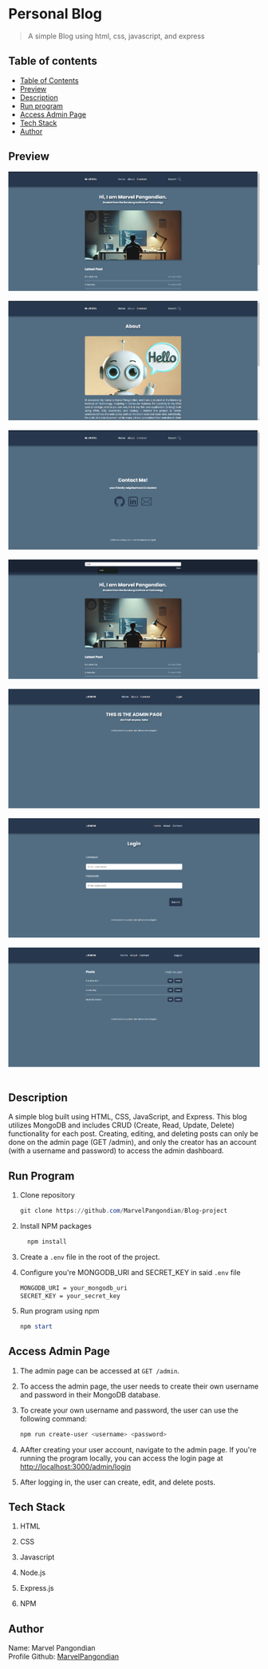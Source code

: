 # Personal Blog
> A simple Blog using html, css, javascript, and express
## Table of contents
* [Table of Contents](#table-of-contents)
* [Preview](#preview)
* [Description](#description)
* [Run program](#how-to-run)
* [Access Admin Page](#access-admin-page)
* [Tech Stack](#tech-stack)
* [Author](#author)


## Preview

![home page](./screenshots/home.png) <br/><br/>
![about page](./screenshots/aboutPage.png)<br/><br/>
![contact page](./screenshots/contactPage.png)<br/><br/>
![search](./screenshots/search.png)<br/><br/>
![admin page](./screenshots/adminPage.png)<br/><br/>
![admin login](./screenshots/adminLogin.png)<br/><br/>
![admin dashboard](./screenshots/adminDashboard.png)<br/><br/>

## Description

A simple blog built using HTML, CSS, JavaScript, and Express. This blog utilizes MongoDB and includes CRUD (Create, Read, Update, Delete) functionality for each post. Creating, editing, and deleting posts can only be done on the admin page (GET /admin), and only the creator has an account (with a username and password) to access the admin dashboard.

## Run Program

1. Clone repository

    ```powershell
    git clone https://github.com/MarvelPangondian/Blog-project
    ```
2. Install NPM packages
    ```powershell
      npm install
    ```

3. Create a `.env` file in the root of the project.

4. Configure you're MONGODB_URI and SECRET_KEY in said `.env` file

    ```env
    MONGODB_URI = your_mongodb_uri
    SECRET_KEY = your_secret_key
    ```
5. Run program using npm
    ```powershell
    npm start
    ```

## Access Admin Page

1. The admin page can be accessed at `GET /admin`.

2. To access the admin page, the user needs to create their own username and password in their MongoDB database.

3. To create your own username and password, the user can use the following command:

    ```powershell
    npm run create-user <username> <password>
    ```

4. AAfter creating your user account, navigate to the admin page. If you're running the program locally, you can access the login page at [http://localhost:3000/admin/login](http://localhost:3000/admin/login)


5. After logging in, the user can create, edit, and delete posts.


## Tech Stack

1. HTML

2. CSS

3. Javascript

4. Node.js

5. Express.js

6. NPM


## Author
Name: Marvel Pangondian <br>
Profile Github: [MarvelPangondian](https://github.com/MarvelPangondian)
